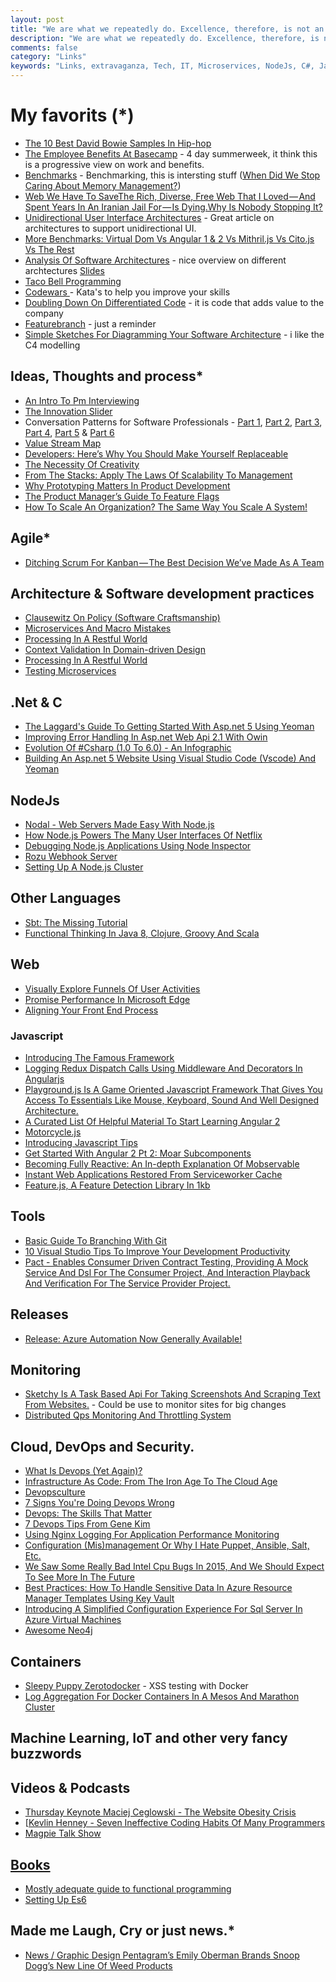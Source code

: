```yaml
---
layout: post
title: "We are what we repeatedly do. Excellence, therefore, is not an act, but a habit."
description: "We are what we repeatedly do. Excellence, therefore, is not an act, but a habit."
comments: false
category: "Links"
keywords: "Links, extravaganza, Tech, IT, Microservices, NodeJs, C#, Javascript, Solution architecture"
---
```

# My favorits (*) #
 * [The 10 Best David Bowie Samples In Hip-hop](http://www.highsnobiety.com/2016/01/12/best-david-bowie-hip-hop-samples/)
 * [The Employee Benefits At Basecamp](https://m.signalvnoise.com/employee-benefits-at-basecamp-d2d46fd06c58) - 4 day summerweek, it think this is a progressive view on work and benefits.
 * [Benchmarks](https://github.com/aspnet/benchmarks) - Benchmarking, this is intersting stuff ([When Did We Stop Caring About Memory Management?](http://www.hanselman.com/blog/WhenDidWeStopCaringAboutMemoryManagement.aspx))
 * [Web We Have To SaveThe Rich, Diverse, Free Web That I Loved — And Spent Years In An Iranian Jail For — Is Dying.Why Is Nobody Stopping It?](https://medium.com/matter/the-web-we-have-to-save-2eb1fe15a426) 
 * [Unidirectional User Interface Architectures](http://staltz.com/unidirectional-user-interface-architectures.html) - Great article on architectures to support unidirectional UI.
 * [More Benchmarks: Virtual Dom Vs Angular 1 & 2 Vs Mithril.js Vs Cito.js Vs The Rest](https://auth0.com/blog/2016/01/07/more-benchmarks-virtual-dom-vs-angular-12-vs-mithril-js-vs-the-rest/)
 * [Analysis Of Software Architectures](http://www.firatatagun.com/blog/2016/01/09/analysis-of-software-architectures/) - nice overview on different archtectures [Slides](http://www.slideshare.net/FiratAtagun/software-design-principles-for-evolving-architectures)
 * [Taco Bell Programming](http://web.archive.org/web/20101202135616/http:/teddziuba.com/2010/10/taco-bell-programming.html)
 * [Codewars ](http://www.codewars.com/) - Kata's to help you improve your skills
 * [Doubling Down On Differentiated Code](http://engineering.sharethis.com/doubling-down-on-differentiated-code/) -  it is code that adds value to the company
 * [Featurebranch](http://martinfowler.com/bliki/FeatureBranch.html) - just a reminder
 * [Simple Sketches For Diagramming Your Software Architecture](https://www.voxxed.com/blog/2014/10/simple-sketches-for-diagramming-your-software-architecture/) - i like the C4 modelling

## Ideas, Thoughts and process* ##
 * [An Intro To Pm Interviewing](http://blog.ellenchisa.com/2016/01/10/pm-interviewing/)
 * [The Innovation Slider](http://stakeholderwhisperer.com/posts/2016/1/innovation-slider)
 * Conversation Patterns for Software Professionals - [Part 1](http://www.infoq.com/articles/conversation-patterns-1), [Part 2](http://www.infoq.com/articles/conversation-patterns-2), [Part 3](http://www.infoq.com/articles/conversation-patterns-3), [Part 4](http://www.infoq.com/articles/conversation-patterns-4), [Part 5](http://www.infoq.com/articles/conversation-patterns-5) & [Part 6](http://www.infoq.com/articles/conversation-patterns-6)
 * [Value Stream Map](https://lostechies.com/andrewsiemer/2016/01/07/value-stream-map/)
 * [Developers: Here’s Why You Should Make Yourself Replaceable](http://blog.pluralsight.com/developer-career-tips)
 * [The Necessity Of Creativity](https://dzone.com/articles/the-necessity-of-creativity)
 * [From The Stacks: Apply The Laws Of Scalability To Management](http://thenewstack.io/stacks-apply-laws-scalability-management/)
 * [Why Prototyping Matters In Product Development](http://www.infragistics.com/community/blogs/devtoolsguy/archive/2016/01/08/why-prototyping-matters-in-product-development.aspx)
 * [The Product Manager’s Guide To Feature Flags](http://blog.launchdarkly.com/the-product-managers-guide-to-feature-flags/)
 * [How To Scale An Organization? The Same Way You Scale A System!](http://www.enterpriseintegrationpatterns.com/ramblings/92_scaling.html)

## Agile* ##
 * [Ditching Scrum For Kanban — The Best Decision We’ve Made As A Team](https://medium.com/cto-school/ditching-scrum-for-kanban-the-best-decision-we-ve-made-as-a-team-cd1167014a6f)

## Architecture & Software development practices ##
 * [Clausewitz On Policy (Software Craftsmanship)](http://blogs.tedneward.com/post/software-policy/)
 * [Microservices And Macro Mistakes](http://allegro.tech/2016/01/microservices-and-macro-mistakes.html)
 * [Processing In A Restful World](https://dzone.com/articles/processing-in-a-restful-world)
 * [Context Validation In Domain-driven Design](http://www.toptal.com/scala/context-validation-in-domain-driven-design)
 * [Processing In A Restful World](https://dzone.com/articles/processing-in-a-restful-world)
 * [Testing Microservices](https://lostechies.com/andrewsiemer/2016/01/11/testing-microservices/)

## **.Net & C** ##
 * [The Laggard's Guide To Getting Started With Asp.net 5 Using Yeoman](http://www.secretgeek.net/aspnet5)
 * [Improving Error Handling In Asp.net Web Api 2.1 With Owin](http://www.jayway.com/2016/01/08/improving-error-handling-asp-net-web-api-2-1-owin/)
 * [Evolution Of #Csharp (1.0 To 6.0) - An Infographic](http://www.kunal-chowdhury.com/2016/01/csharp-basics.html)
 * [Building An Asp.net 5 Website Using Visual Studio Code (Vscode) And Yeoman](http://www.dotnetcurry.com/aspnet/1234/aspnet5-apps-using-visual-studio-code-vscode-yeoman)

## NodeJs ##
 * [Nodal - Web Servers Made Easy With Node.js](http://www.nodaljs.com/)
 * [How Node.js Powers The Many User Interfaces Of Netflix](http://thenewstack.io/netflix-uses-node-js-power-user-interface/)
 * [Debugging Node.js Applications Using Node Inspector](http://www.dotnetcurry.com/nodejs/1233/debugging-nodejs-applications-using-node-inspector-tool)
 * [Rozu Webhook Server](http://avoidwork.github.io/rozu/)
 * [Setting Up A Node.js Cluster](http://stackabuse.com/setting-up-a-node-js-cluster/)

## Other Languages  ##
 * [Sbt: The Missing Tutorial](https://github.com/shekhargulati/52-technologies-in-2016/blob/master/02-sbt/README.md)
 * [Functional Thinking In Java 8, Clojure, Groovy And Scala](https://jaxenter.com/neal-ford-on-functional-thinking-in-java-8-clojure-groovy-and-scala-123212.html)

## Web ##
 * [Visually Explore Funnels Of User Activities](https://blog.twitter.com/2016/visually-explore-funnels-of-user-activities)
 * [Promise Performance In Microsoft Edge](http://www.danyow.net/edge-promise-perf/)
 * [Aligning Your Front End Process](http://tech.just-eat.com/2016/01/11/aligning-your-front-end-process/)

### Javascript  ###
 * [Introducing The Famous Framework](https://blog.famous.org/introducing-the-famous-framework/)
 * [Logging Redux Dispatch Calls Using Middleware And Decorators In Angularjs](http://www.bennadel.com/blog/2989-logging-redux-dispatch-calls-using-middleware-and-decorators-in-angularjs.htm)
 * [Playground.js Is A Game Oriented Javascript Framework That Gives You Access To Essentials Like Mouse, Keyboard, Sound And Well Designed Architecture. ](http://playgroundjs.com/)
 * [A Curated List Of Helpful Material To Start Learning Angular 2](https://github.com/timjacobi/angular2-education)
 * [Motorcycle.js ](https://github.com/motorcyclejs)
 * [Introducing Javascript Tips](https://github.com/loverajoel/jstips/blob/master/README.md)
 * [Get Started With Angular 2 Pt 2: Moar Subcomponents](http://onehungrymind.com/get-started-angular-2-pt-2-moar-subcomponents/)
 * [Becoming Fully Reactive: An In-depth Explanation Of Mobservable](https://medium.com/@mweststrate/becoming-fully-reactive-an-in-depth-explanation-of-mobservable-55995262a254)
 * [Instant Web Applications Restored From Serviceworker Cache](https://github.com/bahmutov/bottle-service)
 * [Feature.js, A Feature Detection Library In 1kb](http://featurejs.com/)

## Tools ##
 * [Basic Guide To Branching With Git](https://dzone.com/articles/basic-guide-to-branching-with-git)
 * [10 Visual Studio Tips To Improve Your Development Productivity](http://dailydotnettips.com/2016/01/04/10-visual-studio-tips-to-improve-your-development-productivity/)
 * [Pact - Enables Consumer Driven Contract Testing, Providing A Mock Service And Dsl For The Consumer Project, And Interaction Playback And Verification For The Service Provider Project.](https://github.com/realestate-com-au/pact)

## Releases ##
 * [Release: Azure Automation Now Generally Available!](http://kurtsh.com/2016/01/07/release-azure-automation-now-generally-available/)

## Monitoring ##
 * [Sketchy Is A Task Based Api For Taking Screenshots And Scraping Text From Websites.](https://github.com/Netflix/sketchy) - Could be use to monitor sites for big changes
 * [Distributed Qps Monitoring And Throttling System](http://engineering.bloomreach.com/qps-monitoring-throttling-system/)

## Cloud, DevOps and Security.  ##
 * [What Is Devops (Yet Again)?](http://radar.oreilly.com/2015/02/what-is-devops-yet-again.html)
 * [Infrastructure As Code: From The Iron Age To The Cloud Age](https://www.thoughtworks.com/insights/blog/infrastructure-code-iron-age-cloud-age)
 * [Devopsculture](http://martinfowler.com/bliki/DevOpsCulture.html)
 * [7 Signs You're Doing Devops Wrong](http://www.infoworld.com/article/3011631/devops/7-signs-youre-doing-devops-wrong.html)
 * [Devops: The Skills That Matter](http://dustinrcollins.com/devops-the-skills-that-matter)
 * [7 Devops Tips From Gene Kim](https://blog.newrelic.com/2015/07/08/gene-kim-devops-tips/)
 * [Using Nginx Logging For Application Performance Monitoring](https://www.nginx.com/blog/using-nginx-logging-for-application-performance-monitoring/)
 * [Configuration (Mis)management Or Why I Hate Puppet, Ansible, Salt, Etc.](http://www.scriptcrafty.com/configuration-mismanagement-or-why-i-hate-puppet-ansible-salt-etc/)
 * [We Saw Some Really Bad Intel Cpu Bugs In 2015, And We Should Expect To See More In The Future](http://danluu.com/cpu-bugs/)
 * [Best Practices: How To Handle Sensitive Data In Azure Resource Manager Templates Using Key Vault](http://www.codeisahighway.com/best-practices-how-to-handle-sensitive-data-in-azure-resource-manager-templates-using-keyvault/)
 * [Introducing A Simplified Configuration Experience For Sql Server In Azure Virtual Machines](https://azure.microsoft.com/en-us/blog/new-configuration-experience-sql-server-virtual-machines/)
 * [Awesome Neo4j](http://github.stfi.re/GraphGeeks/awesome-neo4j)

## Containers ##
 * [Sleepy Puppy Zerotodocker](https://github.com/Netflix/sleepy-puppy-docker) - XSS testing with Docker
 * [Log Aggregation For Docker Containers In A Mesos And Marathon Cluster](https://dzone.com/articles/log-aggregation-for-docker-containers-in-mesos-mar)

## Machine Learning, IoT and other very fancy buzzwords ##


## Videos & Podcasts ##
 * [Thursday Keynote Maciej Ceglowski - The Website Obesity Crisis](https://vimeo.com/147806338)
 * [[Kevlin Henney - Seven Ineffective Coding Habits Of Many Programmers](https://vimeo.com/97329157)
 * [Magpie Talk Show](https://soundcloud.com/magpietalkshow)

## [Books]()  ##
 * [Mostly adequate guide to functional programming](https://drboolean.gitbooks.io/mostly-adequate-guide/)
 * [Setting Up Es6](https://leanpub.com/setting-up-es6/read)

## Made me Laugh, Cry or just news.* ##
 * [News / Graphic Design Pentagram’s Emily Oberman Brands Snoop Dogg’s New Line Of Weed Products](http://www.itsnicethat.com/news/pentagram-emily-oberman-snoop-dog-weed-line)